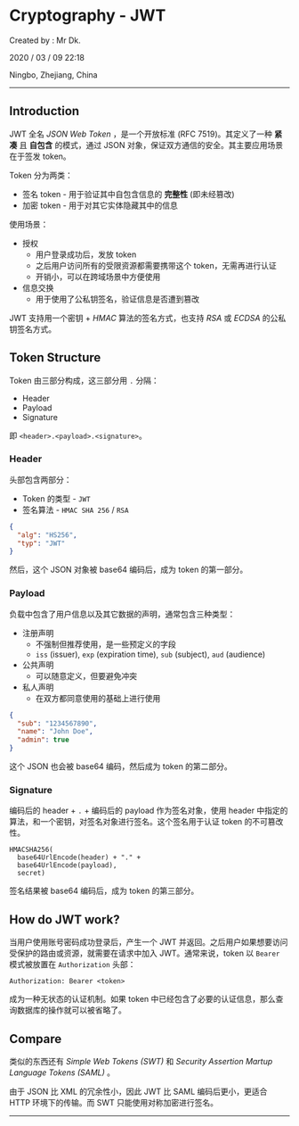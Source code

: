 # Cryptography - JWT

Created by : Mr Dk.

2020 / 03 / 09 22:18

Ningbo, Zhejiang, China

------

## Introduction

JWT 全名 _JSON Web Token_ ，是一个开放标准 (RFC 7519)。其定义了一种 __紧凑__ 且 __自包含__ 的模式，通过 JSON 对象，保证双方通信的安全。其主要应用场景在于签发 token。

Token 分为两类：

* 签名 token - 用于验证其中自包含信息的 __完整性__ (即未经篡改)
* 加密 token - 用于对其它实体隐藏其中的信息

使用场景：

* 授权
    * 用户登录成功后，发放 token
    * 之后用户访问所有的受限资源都需要携带这个 token，无需再进行认证
    * 开销小，可以在跨域场景中方便使用
* 信息交换
    * 用于使用了公私钥签名，验证信息是否遭到篡改

JWT 支持用一个密钥 + _HMAC_ 算法的签名方式，也支持 _RSA_ 或 _ECDSA_ 的公私钥签名方式。

## Token Structure

Token 由三部分构成，这三部分用 `.` 分隔：

* Header
* Payload
* Signature

即 `<header>.<payload>.<signature>`。

### Header

头部包含两部分：

* Token 的类型 - `JWT`
* 签名算法 - `HMAC SHA 256` / `RSA`

```json
{
  "alg": "HS256",
  "typ": "JWT"
}
```

然后，这个 JSON 对象被 base64 编码后，成为 token 的第一部分。

### Payload

负载中包含了用户信息以及其它数据的声明，通常包含三种类型：

* 注册声明
    * 不强制但推荐使用，是一些预定义的字段
    * `iss` (issuer), `exp` (expiration time), `sub` (subject), `aud` (audience)
* 公共声明
    * 可以随意定义，但要避免冲突
* 私人声明
    * 在双方都同意使用的基础上进行使用

```json
{
  "sub": "1234567890",
  "name": "John Doe",
  "admin": true
}
```

这个 JSON 也会被 base64 编码，然后成为 token 的第二部分。

### Signature

编码后的 header + `.` + 编码后的 payload 作为签名对象，使用 header 中指定的算法，和一个密钥，对签名对象进行签名。这个签名用于认证 token 的不可篡改性。

```
HMACSHA256(
  base64UrlEncode(header) + "." +
  base64UrlEncode(payload),
  secret)
```

签名结果被 base64 编码后，成为 token 的第三部分。

## How do JWT work?

当用户使用账号密码成功登录后，产生一个 JWT 并返回。之后用户如果想要访问受保护的路由或资源，就需要在请求中加入 JWT。通常来说，token 以 `Bearer` 模式被放置在 `Authorization` 头部：

```
Authorization: Bearer <token>
```

成为一种无状态的认证机制。如果 token 中已经包含了必要的认证信息，那么查询数据库的操作就可以被省略了。

## Compare

类似的东西还有 _Simple Web Tokens (SWT)_ 和 _Security Assertion Martup Language Tokens (SAML)_ 。

由于 JSON 比 XML 的冗余性小，因此 JWT 比 SAML 编码后更小，更适合 HTTP 环境下的传输。而 SWT 只能使用对称加密进行签名。

---

